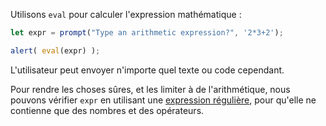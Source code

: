 Utilisons `eval` pour calculer l'expression mathématique :

```js demo run
let expr = prompt("Type an arithmetic expression?", '2*3+2');

alert( eval(expr) );
```

L'utilisateur peut envoyer n'importe quel texte ou code cependant.

Pour rendre les choses sûres, et les limiter à de l'arithmétique, nous pouvons vérifier `expr` en utilisant une [expression régulière](info:regular-expressions), pour qu'elle ne contienne que des nombres et des opérateurs.
